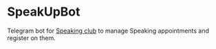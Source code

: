 # SpeakUpBot
Telegram bot for [Speaking club](https://t.me/speakupbrovary) to manage Speaking appointments and register on them.
